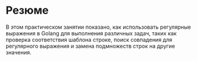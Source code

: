 # Резюме

В этом практическом занятии показано, как использовать регулярные выражения в Golang для выполнения различных задач, таких как проверка соответствия шаблона строке, поиск совпадения для регулярного выражения и замена подмножеств строк на другие значения.
